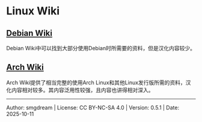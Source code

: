 # Linux Wiki

## [Debian Wiki](https://wiki.debian.org/FrontPage)
Debian Wiki中可以找到大部分使用Debian时所需要的资料，但是汉化内容较少。  

## [Arch Wiki](https://wiki.archlinux.org/)
Arch Wiki提供了相当完整的使用Arch Linux和其他Linux发行版所需的资料，汉化内容相对较多。其内容泛用性较强，且内容也讲得相对深入。  

---
Author: smgdream | License: CC BY-NC-SA 4.0 | Version: 0.5.1 | Date: 2025-10-11
